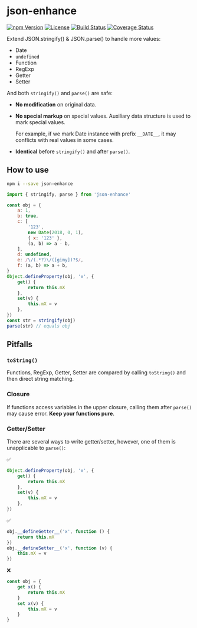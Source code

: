# json-enhance

[![npm Version](https://img.shields.io/npm/v/json-enhance.svg)](https://www.npmjs.com/package/json-enhance) [![License](https://img.shields.io/npm/l/json-enhance.svg)](https://www.npmjs.com/package/json-enhance) [![Build Status](https://travis-ci.org/swenyang/json-ext.svg?branch=master)](https://travis-ci.org/swenyang/json-ext) [![Coverage Status](https://coveralls.io/repos/github/swenyang/json-ext/badge.svg?branch=master)](https://coveralls.io/github/swenyang/json-ext?branch=master)

Extend JSON.stringify() & JSON.parse() to handle more values:

- Date
- `undefined`
- Function
- RegExp
- Getter
- Setter

And both `stringify()` and `parse()` are safe:

- **No modification** on original data.
- **No special markup** on special values. Auxiliary data structure is used to mark special values.

    For example, if we mark Date instance with prefix `__DATE__`, it may conflicts with real values in some cases.
    
- **Identical** before `stringify()` and after `parse()`.

## How to use

```bash
npm i --save json-enhance
```

```js
import { stringify, parse } from 'json-enhance'

const obj = {
    a: 1,
    b: true,
    c: [
        '123',
        new Date(2018, 0, 1),
        { x: '123' },
        (a, b) => a - b,
    ],
    d: undefined,
    e: /\/(.*?)\/([gimy])?$/,
    f: (a, b) => a + b,
}
Object.defineProperty(obj, 'x', {
    get() {
        return this.mX
    },
    set(v) {
        this.mX = v
    },
})
const str = stringify(obj)
parse(str) // equals obj
```

## Pitfalls

### `toString()`

Functions, RegExp, Getter, Setter are compared by calling `toString()` and then direct string matching.

### Closure

If functions access variables in the upper closure, calling them after `parse()` may cause error. **Keep your functions pure**.

### Getter/Setter

There are several ways to write getter/setter, however, one of them is unapplicable to `parse()`:

✅

```js
Object.defineProperty(obj, 'x', {
    get() {
        return this.mX
    },
    set(v) {
        this.mX = v
    },
})
```

✅

```js
obj.__defineGetter__('x', function () {
    return this.mX
})
obj.__defineSetter__('x', function (v) {
    this.mX = v
})
```

❌

```js
const obj = {
    get x() {
        return this.mX
    }
    set x(v) {
        this.mX = v
    }
}
```

